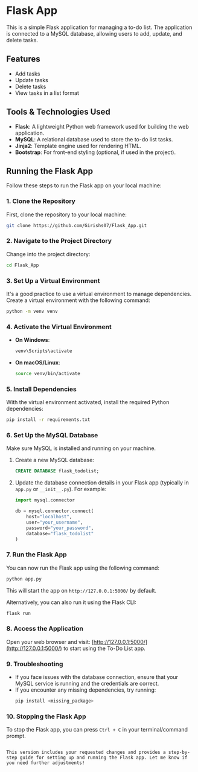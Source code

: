


# Flask App

This is a simple Flask application for managing a to-do list. The application is connected to a MySQL database, allowing users to add, update, and delete tasks.

## Features
- Add tasks
- Update tasks
- Delete tasks
- View tasks in a list format

## Tools & Technologies Used
- **Flask**: A lightweight Python web framework used for building the web application.
- **MySQL**: A relational database used to store the to-do list tasks.
- **Jinja2**: Template engine used for rendering HTML.
- **Bootstrap**: For front-end styling (optional, if used in the project).

## Running the Flask App

Follow these steps to run the Flask app on your local machine:

### 1. Clone the Repository

First, clone the repository to your local machine:
```bash
git clone https://github.com/Girishs07/Flask_App.git
```

### 2. Navigate to the Project Directory

Change into the project directory:
```bash
cd Flask_App
```

### 3. Set Up a Virtual Environment

It's a good practice to use a virtual environment to manage dependencies. Create a virtual environment with the following command:
```bash
python -m venv venv
```

### 4. Activate the Virtual Environment

- **On Windows**:
  ```bash
  venv\Scripts\activate
  ```
- **On macOS/Linux**:
  ```bash
  source venv/bin/activate
  ```

### 5. Install Dependencies

With the virtual environment activated, install the required Python dependencies:
```bash
pip install -r requirements.txt
```

### 6. Set Up the MySQL Database

Make sure MySQL is installed and running on your machine.

1. Create a new MySQL database:
   ```sql
   CREATE DATABASE flask_todolist;
   ```

2. Update the database connection details in your Flask app (typically in `app.py` or `__init__.py`). For example:
   ```python
   import mysql.connector

   db = mysql.connector.connect(
       host="localhost",
       user="your_username",
       password="your_password",
       database="flask_todolist"
   )
   ```

### 7. Run the Flask App

You can now run the Flask app using the following command:
```bash
python app.py
```

This will start the app on `http://127.0.0.1:5000/` by default.

Alternatively, you can also run it using the Flask CLI:
```bash
flask run
```

### 8. Access the Application

Open your web browser and visit:
[http://127.0.0.1:5000/](http://127.0.0.1:5000/) to start using the To-Do List app.

### 9. Troubleshooting

- If you face issues with the database connection, ensure that your MySQL service is running and the credentials are correct.
- If you encounter any missing dependencies, try running:
  ```bash
  pip install <missing_package>
  ```

### 10. Stopping the Flask App

To stop the Flask app, you can press `Ctrl + C` in your terminal/command prompt.
```

This version includes your requested changes and provides a step-by-step guide for setting up and running the Flask app. Let me know if you need further adjustments!
